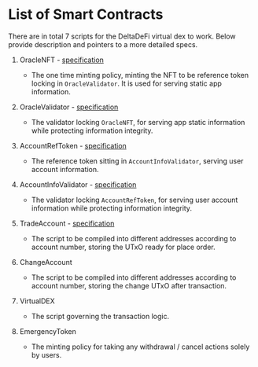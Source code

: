 # List of Smart Contracts

There are in total 7 scripts for the DeltaDeFi virtual dex to work. Below provide description and pointers to a more detailed specs.

1. OracleNFT - [specification](./1_oracle_nft.md)

   - The one time minting policy, minting the NFT to be reference token locking in `OracleValidator`. It is used for serving static app information.

2. OracleValidator - [specification](./2_oracle_validator.md)

   - The validator locking `OracleNFT`, for serving app static information while protecting information integrity.

3. AccountRefToken - [specification](./3_account_ref_token.md)

   - The reference token sitting in `AccountInfoValidator`, serving user account information.

4. AccountInfoValidator - [specification](./4_account_info_validator.md)

   - The validator locking `AccountRefToken`, for serving user account information while protecting information integrity.

5. TradeAccount - [specification](./5_trade_account.md)

   - The script to be compiled into different addresses according to account number, storing the UTxO ready for place order.

6. ChangeAccount

   - The script to be compiled into different addresses according to account number, storing the change UTxO after transaction.

7. VirtualDEX

   - The script governing the transaction logic.

8. EmergencyToken

   - The minting policy for taking any withdrawal / cancel actions solely by users.
